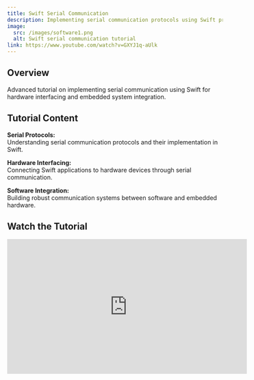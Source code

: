 ```yaml
---
title: Swift Serial Communication
description: Implementing serial communication protocols using Swift programming language for hardware interfacing.
image:
  src: /images/software1.png
  alt: Swift serial communication tutorial
link: https://www.youtube.com/watch?v=GXYJ1q-aUlk
---
```


## Overview

Advanced tutorial on implementing serial communication using Swift for hardware interfacing and embedded system integration.

## Tutorial Content

**Serial Protocols:**  
Understanding serial communication protocols and their implementation in Swift.

**Hardware Interfacing:**  
Connecting Swift applications to hardware devices through serial communication.

**Software Integration:**  
Building robust communication systems between software and embedded hardware.

## Watch the Tutorial

<iframe width="560" height="315" src="https://www.youtube.com/embed/GXYJ1q-aUlk" title="YouTube video player" frameborder="0" allow="accelerometer; autoplay; clipboard-write; encrypted-media; gyroscope; picture-in-picture; web-share" allowfullscreen></iframe>